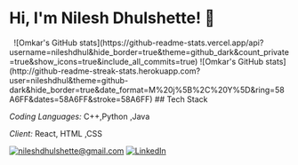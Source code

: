 # Hi, I'm Nilesh Dhulshette! 👋
<p>&nbsp;
![Omkar's GitHub stats](https://github-readme-stats.vercel.app/api?username=nileshdhul&hide_border=true&theme=github_dark&count_private=true&show_icons=true&include_all_commits=true)
![Omkar's GitHub stats](http://github-readme-streak-stats.herokuapp.com?user=nileshdhul&theme=github-dark&hide_border=true&date_format=M%20j%5B%2C%20Y%5D&ring=58A6FF&dates=58A6FF&stroke=58A6FF)
## Tech Stack

*Coding Languages:*  C++,Python ,Java

*Client:* React, HTML ,CSS


<a href="mailto:nileshdhulshette@gmail.com">![nileshdhulshette@gmail.com](https://img.shields.io/badge/Gmail-D14836?style=for-the-badge&logo=gmail&logoColor=white)</a> <a href="https://www.linkedin.com/in/nilesh-dhulshette">![LinkedIn](https://img.shields.io/badge/LinkedIn-0077B5?style=for-the-badge&logo=linkedin&logoColor=white)



